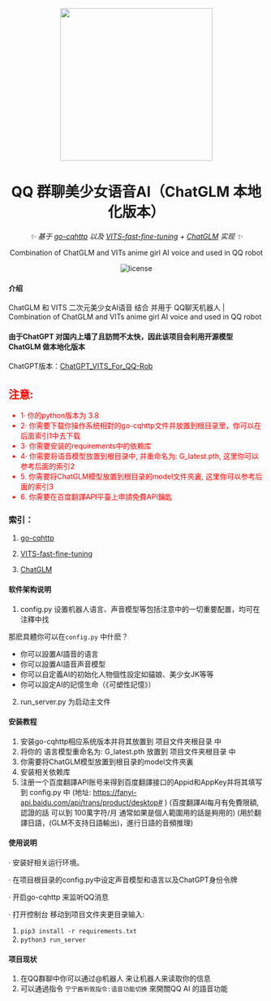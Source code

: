 <div align="center">

<p align="center">
    <img src="https://user-images.githubusercontent.com/81006731/227700420-8083b21d-4518-4546-a956-2f68d92bd28e.png" alt="" width="300px">
</p>
    
# QQ 群聊美少女语音AI（ChatGLM 本地化版本）
    
_✨ 基于 [go-cqhttp](https://github.com/Mrs4s/go-cqhttp) 以及 [VITS-fast-fine-tuning](https://github.com/Plachtaa/VITS-fast-fine-tuning) + [ChatGLM](https://github.com/THUDM/ChatGLM-6B)  实现 ✨_  
    
Combination of ChatGLM and VITs anime girl AI voice and used in QQ robot
    
</div>  

<p align="center">
    <img src="https://img.shields.io/badge/Python-3.8+-blue" alt="license">
</p>

#### 介绍
 ChatGLM 和 VITS 二次元美少女AI语音 结合 并用于 QQ聊天机器人 | Combination of ChatGLM and VITs anime girl AI voice and used in QQ robot
 
#### 由于ChatGPT 对国内上墙了且訪問不太快，因此该项目会利用开源模型ChatGLM 做本地化版本
ChatGPT版本：[ChatGPT_VITS_For_QQ-Rob](https://github.com/Panzer-Jack/ChatGPT_VITS_For_QQ-Rob)


<h2 style="color:red">注意: </h2>
<ul style="color:red">
    <li>1· 你的python版本为 3.8</li>
    <li>2· 你需要下载你操作系统相對的go-cqhttp文件并放置到根目录里，你可以在后面索引1中去下载</li>
    <li>3· 你需要安装的requirements中的依赖库</li>
    <li>4· 你需要将语音模型放置到根目录中, 并重命名为: G_latest.pth, 这里你可以参考后面的索引2</li>
    <li>5. 你需要将ChatGLM模型放置到根目录的model文件夾裏, 这里你可以参考后面的索引3</li>
    <li>6. 你需要在百度翻譯API平臺上申請免費API鑰匙</li>
</ul>

### 索引：
1. [go-cqhttp](https://github.com/Mrs4s/go-cqhttp) 

2. [VITS-fast-fine-tuning](https://github.com/Plachtaa/VITS-fast-fine-tuning)

3. [ChatGLM](https://github.com/THUDM/ChatGLM-6B)


#### 软件架构说明
1. config.py 设置机器人语言、声音模型等包括注意中的一切重要配置，均可在注釋中找

那麽具體你可以在`config.py` 中什麽？
   - 你可以設置AI語音的语言
   - 你可以設置AI語音声音模型
   - 你可以自定義AI的初始化人物個性設定如貓娘、美少女JK等等
   - 你可以設定AI的記憶生命（《可塑性記憶》）
2. run_server.py 为启动主文件


#### 安装教程

1.  安装go-cqhttp相应系统版本并将其放置到 项目文件夹根目录 中
2.  将你的 语言模型重命名为: G_latest.pth 放置到 项目文件夹根目录 中
3.  你需要将ChatGLM模型放置到根目录的model文件夾裏
4.  安装相关依赖库
5.  注册一个百度翻譯API账号来得到百度翻譯接口的Appid和AppKey并将其填写到 config.py 中
(地址: https://fanyi-api.baidu.com/api/trans/product/desktop# )
(百度翻譯AI每月有免費限額, 認證的話 可以到 100萬字符/月 通常如果是個人範圍用的話是夠用的)
(用於翻譯日語，(GLM不支持日語輸出)，進行日語的音頻推理)


#### 使用说明

· 安装好相关运行环境。                   

· 在项目根目录的config.py中设定声音模型和语言以及ChatGPT身份令牌

· 开启go-cqhttp 来监听QQ消息

· 打开控制台 移动到项目文件夹更目录输入:
1.  ```pip3 install -r requirements.txt```
2.  ```python3 run_server ```

#### 项目现状

1. 在QQ群聊中你可以通过@机器人 来让机器人来读取你的信息
2. 可以通過指令 `宁宁酱听我指令:语音功能切换` 來開關QQ AI 的語音功能



